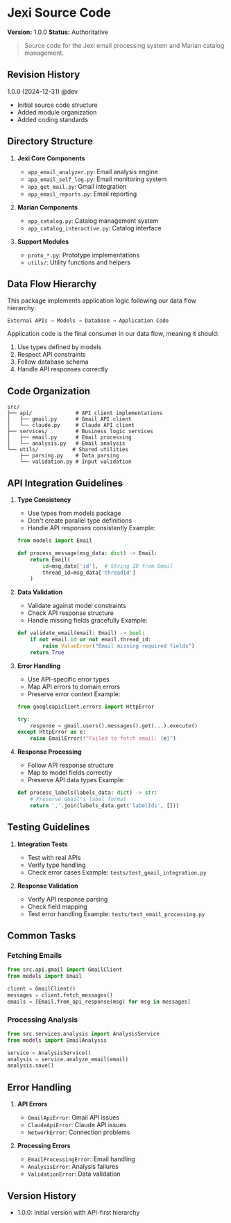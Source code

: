 # Jexi Source Code

**Version:** 1.0.0
**Status:** Authoritative

> Source code for the Jexi email processing system and Marian catalog management.

## Revision History
1.0.0 (2024-12-31) @dev
- Initial source code structure
- Added module organization
- Added coding standards

## Directory Structure

1. **Jexi Core Components**
   - `app_email_analyzer.py`: Email analysis engine
   - `app_email_self_log.py`: Email monitoring system
   - `app_get_mail.py`: Gmail integration
   - `app_email_reports.py`: Email reporting

2. **Marian Components** 
   - `app_catalog.py`: Catalog management system
   - `app_catalog_interactive.py`: Catalog interface
   
3. **Support Modules**
   - `proto_*.py`: Prototype implementations
   - `utils/`: Utility functions and helpers

## Data Flow Hierarchy

This package implements application logic following our data flow hierarchy:

```
External APIs → Models → Database → Application Code
```

Application code is the final consumer in our data flow, meaning it should:
1. Use types defined by models
2. Respect API constraints
3. Follow database schema
4. Handle API responses correctly

## Code Organization

```
src/
├── api/              # API client implementations
│   ├── gmail.py      # Gmail API client
│   └── claude.py     # Claude API client
├── services/         # Business logic services
│   ├── email.py      # Email processing
│   └── analysis.py   # Email analysis
└── utils/           # Shared utilities
    ├── parsing.py    # Data parsing
    └── validation.py # Input validation
```

## API Integration Guidelines

1. **Type Consistency**
   - Use types from models package
   - Don't create parallel type definitions
   - Handle API responses consistently
   Example:
   ```python
   from models import Email

   def process_message(msg_data: dict) -> Email:
       return Email(
           id=msg_data['id'],  # String ID from Gmail
           thread_id=msg_data['threadId']
       )
   ```

2. **Data Validation**
   - Validate against model constraints
   - Check API response structure
   - Handle missing fields gracefully
   Example:
   ```python
   def validate_email(email: Email) -> bool:
       if not email.id or not email.thread_id:
           raise ValueError("Email missing required fields")
       return True
   ```

3. **Error Handling**
   - Use API-specific error types
   - Map API errors to domain errors
   - Preserve error context
   Example:
   ```python
   from googleapiclient.errors import HttpError

   try:
       response = gmail.users().messages().get(...).execute()
   except HttpError as e:
       raise EmailError(f"Failed to fetch email: {e}")
   ```

4. **Response Processing**
   - Follow API response structure
   - Map to model fields correctly
   - Preserve API data types
   Example:
   ```python
   def process_labels(labels_data: dict) -> str:
       # Preserve Gmail's label format
       return ','.join(labels_data.get('labelIds', []))
   ```

## Testing Guidelines

1. **Integration Tests**
   - Test with real APIs
   - Verify type handling
   - Check error cases
   Example: `tests/test_gmail_integration.py`

2. **Response Validation**
   - Verify API response parsing
   - Check field mapping
   - Test error handling
   Example: `tests/test_email_processing.py`

## Common Tasks

### Fetching Emails
```python
from src.api.gmail import GmailClient
from models import Email

client = GmailClient()
messages = client.fetch_messages()
emails = [Email.from_api_response(msg) for msg in messages]
```

### Processing Analysis
```python
from src.services.analysis import AnalysisService
from models import EmailAnalysis

service = AnalysisService()
analysis = service.analyze_email(email)
analysis.save()
```

## Error Handling

1. **API Errors**
   - `GmailApiError`: Gmail API issues
   - `ClaudeApiError`: Claude API issues
   - `NetworkError`: Connection problems

2. **Processing Errors**
   - `EmailProcessingError`: Email handling
   - `AnalysisError`: Analysis failures
   - `ValidationError`: Data validation

## Version History
- 1.0.0: Initial version with API-first hierarchy
